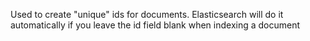 Used to create "unique" ids for documents.  Elasticsearch will do it automatically if you leave the id field blank when indexing a document